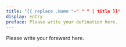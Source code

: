 ```yaml
---
title: "{{ replace .Name "-" " " | title }}"
display: entry
preface: Please write your defination here.
---
```

<!----------------------ATTENTION----------------------------

display: entry, cover, book, timeline.

Please follow the specific kind of archetypes in the case of display below:

    case: entry, cover, timeline
        
        `hugo new --kind post <dir>/<title>`
        eg: hugo new --kind post essays/database
    
    case: book
        
        `hugo new --kind book <dir>/<title>`
        eg: hugo new --kind book library/database 

------------------------------------------------------------> 

Please write your foreward here.
